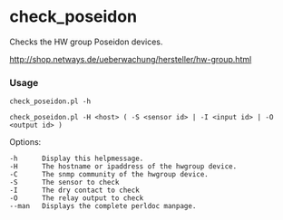 check_poseidon
==============

Checks the HW group Poseidon devices.

http://shop.netways.de/ueberwachung/hersteller/hw-group.html

### Usage

    check_poseidon.pl -h

    check_poseidon.pl -H <host> ( -S <sensor id> | -I <input id> | -O
    <output id> )

Options:

    -h      Display this helpmessage.
    -H      The hostname or ipaddress of the hwgroup device.
    -C      The snmp community of the hwgroup device.
    -S      The sensor to check
    -I      The dry contact to check
    -O      The relay output to check
    --man   Displays the complete perldoc manpage.

